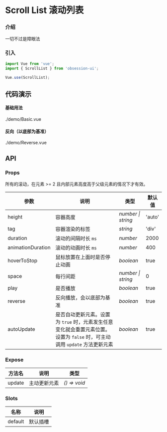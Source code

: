 # Scroll List 滚动列表

### 介绍

一切不过是障眼法

### 引入

```js
import Vue from 'vue';
import { ScrollList } from 'obsession-ui';

Vue.use(ScrollList);
```

## 代码演示

#### 基础用法

<demo-code transform>./demo/Basic.vue</demo-code>

#### 反向（以底部为基准）

<demo-code transform>./demo/Reverse.vue</demo-code>

## API

### Props

所有的滚动，在元素 >= 2 且内部元素高度高于父级元素的情况下才有效。

| 参数      | 说明           | 类型                                                                | 默认值 |
| --------- | -------------- | ------------------------------------------------------------------- | ------ |
| height   | 容器高度       | _number \| string_          | 'auto'     |
| tag     | 容器渲染的标签   | _string_           | 'div'      |
| duration   | 滚动的间隔时长 `ms` | _number_ | 2000      |
| animationDuration  | 滚动的动画时长 `ms`       | _number_                                                           | 400  |
| hoverToStop      | 鼠标放置在上面时是否停止动画       | _boolean_                                                           | true   |
| space | 每行间距     | _number \| string_                                                    | 0     |
| play | 是否播放     | _boolean_                                                    | true     |
| reverse | 反向播放，会以底部为基准     | _boolean_                                                    | true     |
| autoUpdate | 是否自动更新元素。设置为 `true` 时，元素发生任意变化就会重置元素位置。设置为 `false` 时，可主动调用 `update` 方法更新元素 | _boolean_ | true |

### Expose

| 方法名 | 说明 | 类型 |
| -- | -- | -- |
| update | 主动更新元素 | _() => void_ |

### Slots

| 名称    | 说明     |
| ------- | -------- |
| default | 默认插槽 |
